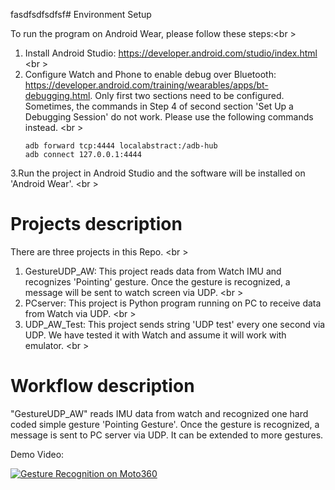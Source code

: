 fasdfsdfsdfsf# Environment Setup

To run the program on Android Wear, please follow these steps:<br \>
1. Install Android Studio: https://developer.android.com/studio/index.html <br \>
2. Configure Watch and Phone to enable debug over Bluetooth: https://developer.android.com/training/wearables/apps/bt-debugging.html. Only first two sections need to be configured. Sometimes, the commands in Step 4 of second section 'Set Up a Debugging Session' do not work. Please use the following commands instead. <br \>
   ```
   adb forward tcp:4444 localabstract:/adb-hub
   adb connect 127.0.0.1:4444
   ```
   
3.Run the project in Android Studio and the software will be installed on 'Android Wear'. <br \>

# Projects description

There are three projects in this Repo. <br \>
1. GestureUDP_AW: This project reads data from Watch IMU and recognizes 'Pointing' gesture. Once the gesture is recognized, a message
will be sent to watch screen via UDP. <br \>
2. PCserver: This project is Python program running on PC to receive data from Watch via UDP. <br \>
3. UDP_AW_Test: This project sends string 'UDP test' every one second via UDP. We have tested it with Watch and assume it will work with 
emulator. <br \>

# Workflow description

"GestureUDP_AW" reads IMU data from watch and recognized one hard coded simple gesture 'Pointing Gesture'. Once the gesture is recognized, a message is sent to PC server via UDP. It can be extended to more gestures.

Demo Video:

[![Gesture Recognition on Moto360](http://img.youtube.com/vi/eKEwGsCz7Ho/0.jpg)](https://youtu.be/eKEwGsCz7Ho)
